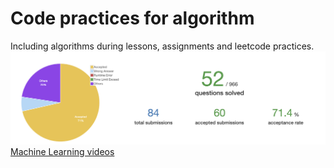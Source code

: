 # Code practices for algorithm
Including algorithms during lessons, assignments and leetcode practices.
![image](https://github.com/JiadiMo/Coding_practice/blob/master/leetcode.png)
[Machine Learning videos](http://www.chinahadoop.cn/course/1109/material/)

